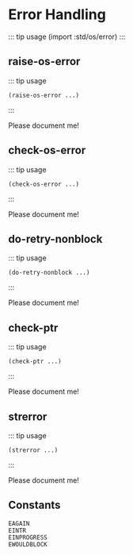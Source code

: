 # Error Handling
::: tip usage
(import :std/os/error)
:::

## raise-os-error
::: tip usage
```
(raise-os-error ...)
```
:::

Please document me!

## check-os-error
::: tip usage
```
(check-os-error ...)
```
:::

Please document me!

## do-retry-nonblock
::: tip usage
```
(do-retry-nonblock ...)
```
:::

Please document me!

## check-ptr
::: tip usage
```
(check-ptr ...)
```
:::

Please document me!

## strerror
::: tip usage
```
(strerror ...)
```
:::

Please document me!

## Constants
```
EAGAIN
EINTR
EINPROGRESS
EWOULDBLOCK
```
